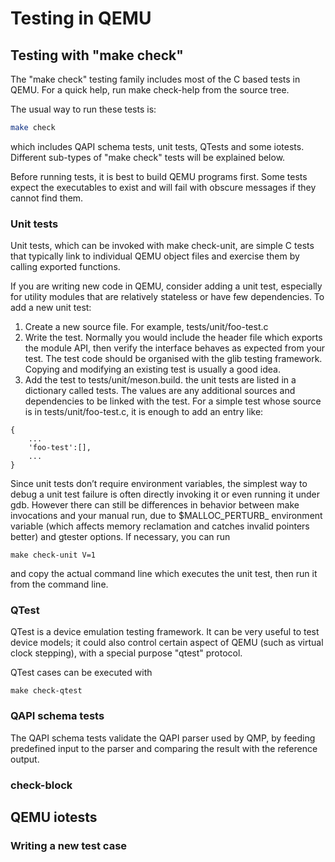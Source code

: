 # Testing in QEMU

## Testing with "make check"

The "make check" testing family includes most of the C based tests in QEMU. For a quick help, run make check-help from the source tree.

The usual way to run these tests is:
```bash
make check
```

which includes QAPI schema tests, unit tests, QTests and some iotests. Different sub-types of "make check" tests will be explained below.

Before running tests, it is best to build QEMU programs first. Some tests expect the executables to exist and will fail with obscure messages if they cannot find them.

### Unit tests

Unit tests, which can be invoked with make check-unit, are simple C tests that typically link to individual QEMU object files and exercise them by calling exported functions.

If you are writing new code in QEMU, consider adding a unit test, especially for utility modules that are relatively stateless or have few dependencies. To add a new unit test:

1. Create a new source file. For example, tests/unit/foo-test.c
2. Write the test. Normally you would include the header file which exports the module API, then verify the interface behaves as expected from your test. The test code should be organised with the glib testing framework. Copying and modifying an existing test is usually a good idea.
3. Add the test to tests/unit/meson.build. the unit tests are listed in a dictionary called tests. The values are any additional sources and dependencies to be linked with the test. For a simple test whose source is in tests/unit/foo-test.c, it is enough to add an entry like:
```
{
    ...
    'foo-test':[],
    ...
}
```

Since unit tests don’t require environment variables, the simplest way to debug a unit test failure is often directly invoking it or even running it under gdb. However there can still be differences in behavior between make invocations and your manual run, due to $MALLOC_PERTURB_ environment variable (which affects memory reclamation and catches invalid pointers better) and gtester options. If necessary, you can run

```
make check-unit V=1
```

and copy the actual command line which executes the unit test, then run it from the command line.

### QTest

QTest is a device emulation testing framework. It can be very useful to test device models; it could also control certain aspect of QEMU (such as virtual clock stepping), with a special purpose "qtest" protocol.

QTest cases can be executed with
```
make check-qtest
```

### QAPI schema tests

The QAPI schema tests validate the QAPI parser used by QMP, by feeding predefined input to the parser and comparing the result with the reference output.

### check-block

## QEMU iotests

### Writing a new test case